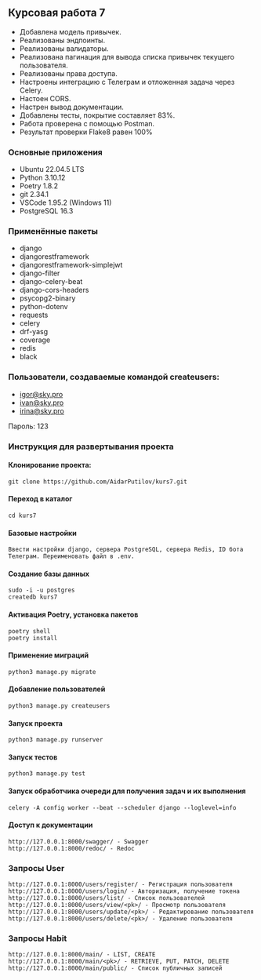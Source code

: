 ## Курсовая работа 7
- Добавлена модель привычек.
- Реализованы эндпоинты.
- Реализованы валидаторы.
- Реализована пагинация для вывода списка привычек текущего пользователя.
- Реализованы права доступа.
- Настроены интеграцию с Телеграм и отложенная задача через Celery.
- Настоен CORS.
- Настрен вывод документации.
- Добавлены тесты, покрытие составляет 83%.
- Работа проверена с помощью Postman.
- Результат проверки Flake8 равен 100%

### Основные приложения
- Ubuntu 22.04.5 LTS
- Python 3.10.12
- Poetry 1.8.2
- git 2.34.1
- VSCode 1.95.2 (Windows 11)
- PostgreSQL 16.3

### Применённые пакеты
- django
- djangorestframework
- djangorestframework-simplejwt
- django-filter
- django-celery-beat
- django-cors-headers
- psycopg2-binary
- python-dotenv
- requests
- celery
- drf-yasg
- coverage
- redis
- black

### Пользователи, создаваемые командой createusers:
- igor@sky.pro
- ivan@sky.pro
- irina@sky.pro

Пароль: 123

### Инструкция для развертывания проекта

#### Клонирование проекта:
```
git clone https://github.com/AidarPutilov/kurs7.git
```

#### Переход в каталог
```
cd kurs7
```

#### Базовые настройки
```
Ввести настройки django, сервера PostgreSQL, сервера Redis, ID бота Телеграм. Переименовать файл в .env.
```

#### Создание базы данных
```
sudo -i -u postgres
createdb kurs7
```

#### Активация Poetry, установка пакетов
```
poetry shell
poetry install
```

#### Применение миграций
```
python3 manage.py migrate
```

#### Добавление пользователей
```
python3 manage.py createusers
```

#### Запуск проекта
```
python3 manage.py runserver
```

#### Запуск тестов
```
python3 manage.py test
```

#### Запуск обработчика очереди для получения задач и их выполнения
```
celery -A config worker --beat --scheduler django --loglevel=info
```

#### Доступ к документации
```
http://127.0.0.1:8000/swagger/ - Swagger
http://127.0.0.1:8000/redoc/ - Redoc
```

### Запросы User
```
http://127.0.0.1:8000/users/register/ - Регистрация пользователя
http://127.0.0.1:8000/users/login/ - Авторизация, получение токена
http://127.0.0.1:8000/users/list/ - Список пользователей
http://127.0.0.1:8000/users/view/<pk>/ - Просмотр пользователя
http://127.0.0.1:8000/users/update/<pk>/ - Редактирование пользователя
http://127.0.0.1:8000/users/delete/<pk>/ - Удаление пользователя
```

### Запросы Habit
```
http://127.0.0.1:8000/main/ - LIST, CREATE
http://127.0.0.1:8000/main/<pk>/ - RETRIEVE, PUT, PATCH, DELETE
http://127.0.0.1:8000/main/public/ - Список публичных записей
```
